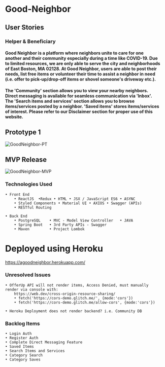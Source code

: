 # Good-Neighbor
## User Stories
### Helper & Beneficiary
#### Good Neighbor is a platform where neighbors unite to care for one another and their community especially during a time like COVID-19. Due to limited resources, we are only able to serve the city and neighborhoods of East Boston, MA 02128. At Good Neighbor, users are able to post their needs, list free items or volunteer their time to assist a neighbor in need (i.e. offer to pick-up/drop-off items or shovel someone's driveway etc.).

#### The 'Community' section allows you to view your nearby neighbors. Direct messaging is available for seamless communication via 'Inbox'. The 'Search items and services' section allows you to browse items/services posted by a neighbor. 'Saved items' stores items/services of interest. Please refer to our Disclaimer section for proper use of this website.
## Prototype 1
![GoodNeighbor-PT](https://media.giphy.com/media/ghLb47qnf919g7RDP9/giphy.gif)

## MVP Release
![GoodNeighbor-MVP](https://media.giphy.com/media/L7GOCR0oshtsFHj7dN/giphy.gif)
### Technologies Used

    • Front End
        • ReactJS  •Redux • HTML • JSX / JavaScript ES6 • ASYNC
        • Styled Components • Material UI • AXIOS • Swagger (APIs)
        • RESTful Routing   

    • Back End
        • PostgreSQL    • MVC - Model View Controller   • JAVA
        • Spring Boot   • 3rd Party APIs - Swagger 
        • Maven         • Project Lombok
# Deployed using Heroku

https://agoodneighbor.herokuapp.com/
### Unresolved Issues
    • OfferUp API will not render items, Access Denied, must manually render via console with:
        https://web.dev/cross-origin-resource-sharing/
        • fetch('https://cors-demo.glitch.me/', {mode:'cors'})
        • fetch('https://cors-demo.glitch.me/allow-cors', {mode:'cors'})

    • Heroku Deployment does not render backend? i.e. Community DB
### Backlog Items
    • Login Auth
    • Register Auth
    • Complete Direct Messaging Feature
    • Saved Items
    • Search Items and Services
    • Category Search
    • Category Saves
